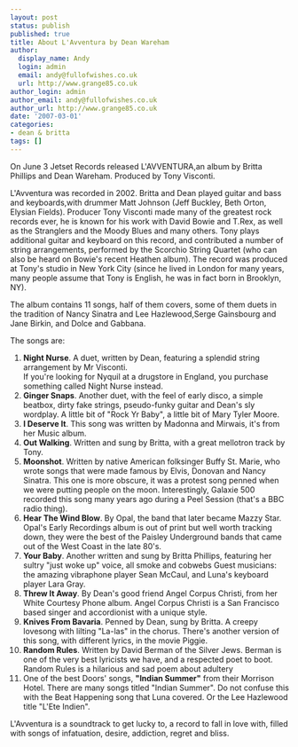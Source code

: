 ```yaml
---
layout: post
status: publish
published: true
title: About L'Avventura by Dean Wareham
author:
  display_name: Andy
  login: admin
  email: andy@fullofwishes.co.uk
  url: http://www.grange85.co.uk
author_login: admin
author_email: andy@fullofwishes.co.uk
author_url: http://www.grange85.co.uk
date: '2007-03-01'
categories:
- dean & britta
tags: []
---
```

<p>On June 3 Jetset Records released L'AVVENTURA,an album by Britta Phillips and Dean Wareham. Produced by Tony Visconti.</p>
<p>L'Avventura was recorded in 2002. Britta and Dean played guitar and bass and keyboards,with drummer Matt Johnson (Jeff Buckley, Beth Orton, Elysian Fields). Producer Tony Visconti made many of the greatest rock records ever, he is known for his work with David Bowie and T.Rex, as well as the Stranglers and the Moody Blues and many others. Tony plays additional guitar and keyboard on this record, and contributed a number of string arrangements, performed by the Scorchio String Quartet (who can also be heard on Bowie's recent Heathen album). The record was produced at Tony's studio in New York City (since he lived in London for many years, many people assume that Tony is English, he was in fact born in Brooklyn, NY).</p>
<p>The album contains 11 songs, half of them covers, some of them duets in the tradition of Nancy Sinatra and Lee Hazlewood,Serge Gainsbourg and Jane Birkin, and Dolce and Gabbana.</p>
<p>The songs are:</p>
<ol>
<li><strong>Night Nurse</strong>. A duet, written by Dean, featuring a splendid string arrangement by Mr Visconti.<br/>If you're looking for Nyquil at a drugstore in England, you purchase something called Night Nurse instead.</li>
<li><strong>Ginger Snaps</strong>. Another duet, with the feel of early disco, a simple beatbox, dirty fake strings, pseudo-funky guitar and Dean's sly wordplay. A little bit of "Rock Yr Baby", a little bit of Mary Tyler Moore.</li>
<li><strong>I Deserve It</strong>. This song was written by Madonna and Mirwais, it's from her Music album.</li>
<li><strong>Out Walking</strong>. Written and sung by Britta, with a great mellotron track by Tony.</li>
<li><strong>Moonshot</strong>. Written by native American folksinger Buffy St. Marie, who wrote songs that were made famous by Elvis, Donovan and Nancy Sinatra. This one is more obscure, it was a protest song penned when we were putting people on the moon. Interestingly, Galaxie 500 recorded this song many years ago during a Peel Session (that's a BBC radio thing).</li>
<li><strong>Hear The Wind Blow</strong>. By Opal, the band that later became Mazzy Star. Opal's Early Recordings album is out of print but well worth tracking down, they were the best of the Paisley Underground bands that came out of the West Coast in the late 80's.</li>
<li><strong>Your Baby</strong>. Another written and sung by Britta Phillips, featuring her sultry "just woke up" voice, all smoke and cobwebs Guest musicians: the amazing vibraphone player Sean McCaul, and Luna's keyboard player Lara Gray.</li>
<li><strong>Threw It Away</strong>. By Dean's good friend Angel Corpus Christi, from her White Courtesy Phone album. Angel Corpus Christi is a San Francisco based singer and accordionist with a unique style.</li>
<li><strong>Knives From Bavaria</strong>. Penned by Dean, sung by Britta. A creepy lovesong with lilting "La-las" in the chorus. There's another version of this song, with different lyrics, in the movie Piggie.</li>
<li><strong>Random Rules</strong>. Written by David Berman of the Silver Jews. Berman is one of the very best lyricists we have, and a respected poet to boot. Random Rules is a hilarious and sad poem about adultery</li>
<li>One of the best Doors' songs, <strong>"Indian Summer"</strong> from their Morrison Hotel. There are many songs titled "Indian Summer". Do not confuse this with the Beat Happening song that Luna covered. Or the Lee Hazlewood title "L'Ete Indien".</li>
</ol>
<p>L'Avventura is a soundtrack to get lucky to, a record to fall in love with, filled with songs of infatuation, desire, addiction, regret and bliss.</p>
